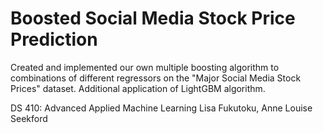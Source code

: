 # Boosted Social Media Stock Price Prediction  

Created and implemented our own multiple boosting algorithm to combinations of different regressors on the "Major Social Media Stock Prices" dataset. Additional application of LightGBM algorithm.


DS 410: Advanced Applied Machine Learning
Lisa Fukutoku, Anne Louise Seekford
